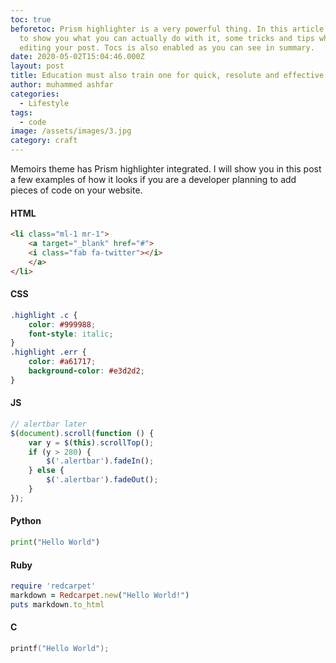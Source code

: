 ```yaml
---
toc: true
beforetoc: Prism highlighter is a very powerful thing. In this article I'm going
  to show you what you can actually do with it, some tricks and tips while
  editing your post. Tocs is also enabled as you can see in summary.
date: 2020-05-02T15:04:46.000Z
layout: post
title: Education must also train one for quick, resolute and effective thinking.
author: muhammed ashfar
categories:
  - Lifestyle
tags:
  - code
image: /assets/images/3.jpg
category: craft
---
```

Memoirs theme has Prism highlighter integrated. I will show you in this post a few examples of how it looks if you are a developer planning to add pieces of code on your website.


#### HTML

```html
<li class="ml-1 mr-1">
    <a target="_blank" href="#">
    <i class="fab fa-twitter"></i>
    </a>
</li>
```

#### CSS

```css
.highlight .c {
    color: #999988;
    font-style: italic;
}
.highlight .err {
    color: #a61717;
    background-color: #e3d2d2;
}
```

#### JS

```js
// alertbar later
$(document).scroll(function () {
    var y = $(this).scrollTop();
    if (y > 280) {
        $('.alertbar').fadeIn();
    } else {
        $('.alertbar').fadeOut();
    }
});
```

#### Python

```python
print("Hello World")
```

#### Ruby

```ruby
require 'redcarpet'
markdown = Redcarpet.new("Hello World!")
puts markdown.to_html
```

#### C

```c
printf("Hello World");
```
